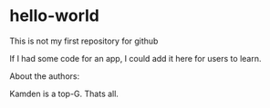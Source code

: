 # hello-world
This is not my first repository for github

If I had some code for an app, I could add it here for users to learn.

About the authors:

Kamden is a top-G. Thats all.
